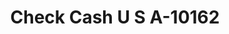 ---
f_zip-code: 49770
f_state-code: MI
title: Check Cash U S A-10162
f_phone: 231-348-2300
f_city-only: Petoskey
f_address: 501 W Mitchell Street Petoskey
f_location-unique-id: '10162'
slug: check-cash-u-s-a-10162
updated-on: '2024-05-30T13:46:58.046Z'
created-on: '2024-05-30T13:36:59.803Z'
published-on: '2024-05-30T13:54:32.469Z'
f_city-state: cms/city/petoskey-mi.md
f_company: cms/company/check-cash-u-s-a.md
f_state: cms/state/michigan.md
layout: '[payday-loan].html'
tags: payday-loan
---